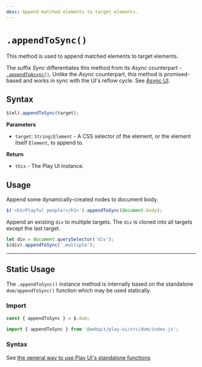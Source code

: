 ```yaml
---
desc: Append matched elements to target elements.
---
```

# `.appendToSync()`

This method is used to append matched elements to target elements.

The suffix *Sync* differentiates this method from its *Async* counterpart - [`.appendToAsync()`](../appendtoasync). Unlike the *Async* counterpart, this method is promised-based and works in sync with the UI's reflow cycle. See [Async UI](../../concepts#async-ui).

## Syntax

```js
$(el).appendToSync(target);
```

**Parameters**

+ `target`: `String|Element` - A CSS selector of the element, or the element itself `Element`, to append to.

**Return**

+ `this` - The Play UI instance.

## Usage

Append some dynamically-created nodes to document body.

```js
$('<h1>Playful people!</h1>').appendToSync(document.body);
```

Append an existing `div` to multiple targets. The `div` is cloned into all targets except the last target.

```js
let div = document.querySelector('div');
$(div).appendToSync('.multiple');
```

------

## Static Usage

The `.appendToSync()` instance method is internally based on the standalone `dom/appendToSync()` function which may be used statically.

### Import

```js
const { appendToSync } = $.dom;
```
```js
import { appendToSync } from '@webqit/play-ui/src/dom/index.js';
```

### Syntax

See [the general way to use Play UI's standalone functions](../../../quickstart#use-as-descrete-utilities)